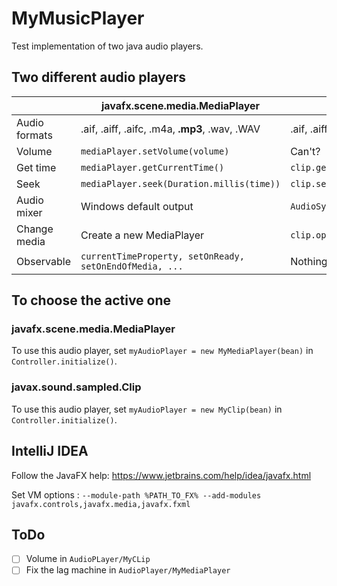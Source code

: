 # MyMusicPlayer
 Test implementation of two java audio players.
 
## Two different audio players

| | javafx.scene.media.MediaPlayer | javax.sound.sampled.Clip |
| ------ | ------ | ------ |
| Audio formats | .aif, .aiff, .aifc, .m4a, **.mp3**, .wav, .WAV | .aif, .aiff, .aifc, .m4a, .wav, .WAV |
| Volume | `mediaPlayer.setVolume(volume)` | Can't? |
| Get time | `mediaPlayer.getCurrentTime()` | `clip.getMicrosecondPosition()` |
| Seek | `mediaPlayer.seek(Duration.millis(time))` | `clip.setMicrosecondPosition((long) (time*1000))` |
| Audio mixer | Windows default output | `AudioSystem.getClip(mixerInfo)` |
| Change media | Create a new MediaPlayer | `clip.open(AudioSystem.getAudioInputStream(musicFile));` |
| Observable | `currentTimeProperty, setOnReady, setOnEndOfMedia, ...` | Nothing? |

## To choose the active one
### javafx.scene.media.MediaPlayer
To use this audio player, set `myAudioPlayer = new MyMediaPlayer(bean)` in `Controller.initialize()`.
### javax.sound.sampled.Clip
To use this audio player, set `myAudioPlayer = new MyClip(bean)` in `Controller.initialize()`.

## IntelliJ IDEA
Follow the JavaFX help: <https://www.jetbrains.com/help/idea/javafx.html>

Set VM options : `--module-path %PATH_TO_FX% --add-modules javafx.controls,javafx.media,javafx.fxml`

## ToDo
- [ ] Volume in `AudioPLayer/MyCLip`
- [ ] Fix the lag machine in `AudioPlayer/MyMediaPlayer`